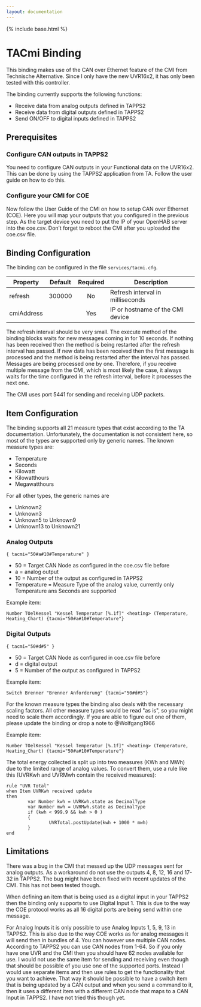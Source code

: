 ```yaml
---
layout: documentation
---
```


{% include base.html %}

# TACmi Binding

This binding makes use of the CAN over Ethernet feature of the CMI from Technische Alternative. Since I only have the new UVR16x2, it has only been tested with this controller.

The binding currently supports the following functions:

* Receive data from analog outputs defined in TAPPS2
* Receive data from digital outputs defined in TAPPS2
* Send ON/OFF to digital inputs defined in TAPPS2

## Prerequisites

### Configure CAN outputs in TAPPS2

You need to configure CAN outputs in your Functional data on the UVR16x2. This can be done by using the TAPPS2 application from TA. Follow the user guide on how to do this.

### Configure your CMI for COE

Now follow the User Guide of the CMI on how to setup CAN over Ethernet (COE). Here you will map your outputs that you configured in the previous step. As the target device you need to put the IP of your OpenHAB server into the coe.csv. Don’t forget to reboot the CMI after you uploaded the coe.csv file.

## Binding Configuration

The binding can be configured in the file `services/tacmi.cfg`.

| Property | Default | Required | Description |
|----------|---------|:--------:|-------------|
| refresh  | 300000  |   No     | Refresh interval in milliseconds |
| cmiAddress |       |   Yes    | IP or hostname of the CMI device |

The refresh interval should be very small. The execute method of the binding blocks waits for new messages coming in for 10 seconds. If nothing has been received then the method is being restarted after the refresh interval has passed. If new data has been received then the first message is processed and the method is being restarted after the interval has passed. Messages are being processed one by one. Therefore, if you receive multiple message from the CMI, which is most likely the case, it always waits for the time configured in the refresh interval, before it processes the next one.

The CMI uses port 5441 for sending and receiving UDP packets.

## Item Configuration

The binding supports all 21 measure types that exist according to the TA documentation. Unfortunately, the documentation is not consistent here, so most of the types are supported only by generic names. The known measure types are:

* Temperature 
* Seconds
* Kilowatt
* Kilowatthours
* Megawatthours

For all other types, the generic names are

* Unknown2
* Unknown3
* Unknown5 to Unknown9
* Unknown13 to Unknown21

### Analog Outputs

```
{ tacmi="50#a#10#Temperature" }
```

* 50 = Target CAN Node as configured in the coe.csv file before
* a = analog output
* 10 = Number of the output as configured in TAPPS2
* Temperature = Measure Type of the analog value, currently only Temperature ans Seconds are supported

Example item:

```
Number TOelKessel "Kessel Temperatur [%.1f]" <heating> (Temperature, Heating_Chart) {tacmi="50#a#10#Temperature"}
```

### Digital Outputs

```
{ tacmi="50#d#5" }
```

* 50 = Target CAN Node as configured in coe.csv file before
* d = digital output
* 5 = Number of the output as configured in TAPPS2

Example item:

```
Switch Brenner "Brenner Anforderung" {tacmi="50#d#5"}
```

For the known measure types the binding also deals with the necessary scaling factors. All other measure types would be read "as is", so you might need to scale them accordingly. If you are able to figure out one of them, please update the binding or drop a note to @Wolfgang1966

Example item:

```
Number TOelKessel "Kessel Temperatur [%.1f]" <heating> (Temperature, Heating_Chart) {tacmi="50#a#10#Temperature"}
```

The total energy collected is split up into two measures (KWh and MWh) due to the limited range of analog values. To convert them, use a rule like this (UVRKwh and UVRMwh contain the received measures):

```
rule "UVR Total"
when Item UVRKwh received update
then
        var Number kwh = UVRKwh.state as DecimalType
        var Number mwh = UVRMwh.state as DecimalType
        if (kwh < 999.9 && kwh > 0 )
        {
                UVRTotal.postUpdate(kwh + 1000 * mwh)
        }
end
```

## Limitations

There was a bug in the CMI that messed up the UDP messages sent for analog outputs. As a workaround do not use the outputs 4, 8, 12, 16 and 17-32 in TAPPS2. The bug might have been fixed with recent updates of the CMI. This has not been tested though.

When defining an item that is being used as a digital input in your TAPPS2 then the binding only supports to use Digital Input 1. This is due to the way the COE protocol works as all 16 digital ports are being send within one message. 

For Analog Inputs it is only possible to use Analog Inputs 1, 5, 9, 13 in TAPPS2. This is also due to the way COE works as for analog messages it will send then in bundles of 4. You can however use multiple CAN nodes. According to TAPPS2 you can use CAN nodes from 1-64. So if you only have one UVR and the CMI then you should have 62 nodes available for use. I would not use the same item for sending and receiving even though that should be possible of you use one of the supported ports. Instead I would use separate items and then use rules to get the functionality that you want to achieve. That way it should be possible to have a switch item that is being updated by a CAN output and when you send a command to it, then it uses a different item with a different CAN node that maps to a CAN Input in TAPPS2. I have not tried this though yet.
